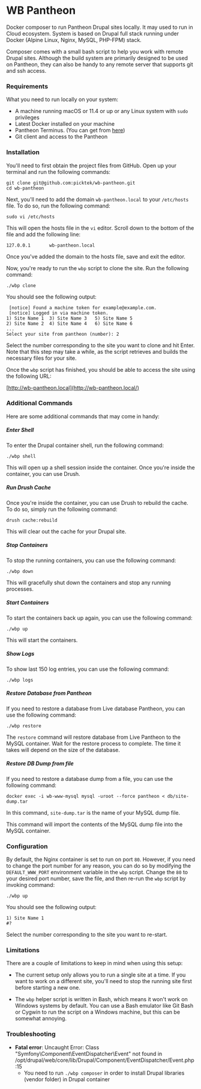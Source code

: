 # WB Pantheon
Docker composer to run Pantheon Drupal sites locally. It may used to run in Cloud ecosystem. System is based on Drupal full stack running under Docker (Alpine Linux, Nginx, MySQL, PHP-FPM) stack.

Composer comes with a small bash script to help you work with remote Drupal sites.  Although the build system are primarily designed to be used on Pantheon, they can also be handy to any remote server that supports git and ssh access.

### Requirements

What you need to run locally on your system:

- A machine running macOS or 11.4 or up or any Linux system with `sudo` privileges
- Latest Docker installed on your machine
- Pantheon Terminus. (You can get from [here](https://docs.pantheon.io/terminus/install))
- Git client and access to the Pantheon

### Installation

You'll need to first obtain the project files from GitHub. Open up your terminal and run the following commands:

```shell
git clone git@github.com:picktek/wb-pantheon.git
cd wb-pantheon
```

Next, you'll need to add the domain `wb-pantheon.local` to your `/etc/hosts` file. To do so, run the following command:

```shell
sudo vi /etc/hosts
```

This will open the hosts file in the `vi` editor. Scroll down to the bottom of the file and add the following line:

```shell
127.0.0.1       wb-pantheon.local
```

Once you've added the domain to the hosts file, save and exit the editor.

Now, you're ready to run the `wbp` script to clone the site. Run the following command:

```shell
./wbp clone
```

You should see the following output:

```
 [notice] Found a machine token for example@example.com.
 [notice] Logged in via machine token.
1) Site Name 1	3) Site Name 3	 5) Site Name 5
2) Site Name 2	4) Site Name 4	 6) Site Name 6
...
Select your site from pantheon (number): 2
```

Select the number corresponding to the site you want to clone and hit Enter. Note that this step may take a while, as the script retrieves and builds the necessary files for your site.

Once the `wbp` script has finished, you should be able to access the site using the following URL:

[http://wb-pantheon.local](http://wb-pantheon.local/)

### Additional Commands

Here are some additional commands that may come in handy:

##### Enter Shell

To enter the Drupal container shell, run the following command:

```shell
./wbp shell
```

This will open up a shell session inside the container. Once you're inside the container, you can use Drush.

##### Run Drush Cache

Once you're inside the container, you can use Drush to rebuild the cache. To do so, simply run the following command:

```shell
drush cache:rebuild
```

This will clear out the cache for your Drupal site.

##### Stop Containers

To stop the running containers, you can use the following command:

```shell
./wbp down
```

This will gracefully shut down the containers and stop any running processes. 

##### Start Containers

To start the containers back up again, you can use the following command:

```shell
./wbp up
```

This will start the containers.

##### Show Logs

To show last 150 log entries, you can use the following command:

```shell
./wbp logs
```

##### Restore Database from Pantheon

If you need to restore a database from Live database Pantheon, you can use the following command:

```shell
./wbp restore
```

The `restore` command will restore database from Live Pantheon to the MySQL container. Wait for the restore process to complete. The time it takes will depend on the size of the database.

##### Restore DB Dump from file

If you need to restore a database dump from a file, you can use the following command:

```shell
docker exec -i wb-www-mysql mysql -uroot --force pantheon < db/site-dump.tar
```

In this command, `site-dump.tar` is the name of your MySQL dump file. 

This command will import the contents of the MySQL dump file into the MySQL container.

### Configuration

By default, the Nginx container is set to run on port `80`. However, if you need to change the port number for any reason, you can do so by modifying the `DEFAULT_WWW_PORT` environment variable in the `wbp` script. Change the `80` to your desired port number, save the file, and then re-run the `wbp` script by invoking command:

```shell
./wbp up
```

You should see the following output:

```
1) Site Name 1
#? 
```

Select the number corresponding to the site you want to re-start. 

### Limitations

There are a couple of limitations to keep in mind when using this setup:

- The current setup only allows you to run a single site at a time. If you want to work on a different site, you'll need to stop the running site first before starting a new one.

- The `wbp` helper script is written in Bash, which means it won't work on Windows systems by default. You can use a Bash emulator like Git Bash or Cygwin to run the script on a Windows machine, but this can be somewhat annoying.

### Troubleshooting

- **Fatal error**: Uncaught Error: Class "Symfony\Component\EventDispatcher\Event" not found in /opt/drupal/web/core/lib/Drupal/Component/EventDispatcher/Event.php:15 
  - You need to run `./wbp composer` in order to install Drupal libraries (vendor folder) in Drupal container
